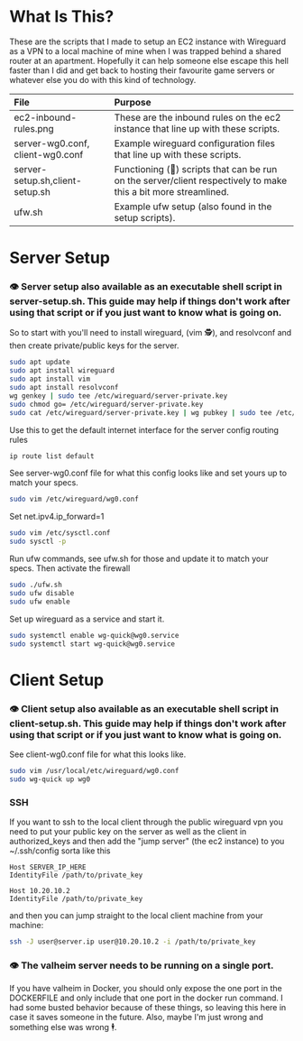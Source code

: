 # What Is This?
These are the scripts that I made to setup an EC2 instance with Wireguard as a VPN to a local machine of mine when I was trapped behind a shared router at an apartment. Hopefully it can help someone else escape this hell faster than I did and get back to hosting their favourite game servers or whatever else you do with this kind of technology.

| File | Purpose |
| :---- | :------- |
| ec2-inbound-rules.png | These are the inbound rules on the ec2 instance that line up with these scripts.|
| server-wg0.conf, client-wg0.conf | Example wireguard configuration files that line up with these scripts.|
| server-setup.sh,client-setup.sh | Functioning (🙏) scripts that can be run on the server/client respectively to make this a bit more streamlined.|
| ufw.sh | Example ufw setup (also found in the setup scripts).|

# Server Setup

### 👁️ Server setup also available as an executable shell script in server-setup.sh. This guide may help if things don't work after using that script or if you just want to know what is going on.

So to start with you'll need to install wireguard, (vim 🕵️), and resolvconf and
then create private/public keys for the
server.

```sh
sudo apt update
sudo apt install wireguard
sudo apt install vim
sudo apt install resolvconf
wg genkey | sudo tee /etc/wireguard/server-private.key
sudo chmod go= /etc/wireguard/server-private.key
sudo cat /etc/wireguard/server-private.key | wg pubkey | sudo tee /etc/wireguard/public.key
```

Use this to get the default internet interface for the server config routing rules
```sh
ip route list default
```

See server-wg0.conf file for what this config looks like and set yours up to match your specs.
```sh
sudo vim /etc/wireguard/wg0.conf
```

Set net.ipv4.ip_forward=1
```sh
sudo vim /etc/sysctl.conf
sudo sysctl -p
```

Run ufw commands, see ufw.sh for those and update it to match your specs.
Then activate the firewall
```sh
sudo ./ufw.sh
sudo ufw disable
sudo ufw enable
```

Set up wireguard as a service and start it.
```sh
sudo systemctl enable wg-quick@wg0.service
sudo systemctl start wg-quick@wg0.service
```


# Client Setup
### 👁️ Client setup also available as an executable shell script in client-setup.sh. This guide may help if things don't work after using that script or if you just want to know what is going on.
See client-wg0.conf file for what this looks like.
```sh
sudo vim /usr/local/etc/wireguard/wg0.conf
sudo wg-quick up wg0
```

### SSH

If you want to ssh to the local client through the public wireguard vpn you
need to put your public key on the server as well as the client in
authorized_keys and then add the "jump server" (the ec2 instance) to you
~/.ssh/config sorta like this

```
Host SERVER_IP_HERE
IdentityFile /path/to/private_key

Host 10.20.10.2
IdentityFile /path/to/private_key
```

and then you can jump straight to the local client machine from your machine:

```sh
ssh -J user@server.ip user@10.20.10.2 -i /path/to/private_key
```

### 👁️ The valheim server needs to be running on a single port.
If you have valheim in Docker, you should only expose the one
port in the DOCKERFILE and only include that one port in the docker
run command. I had some busted behavior because of these things, so leaving this here in case it saves someone in the future. Also, maybe I'm just wrong and something else was wrong 🕴️.